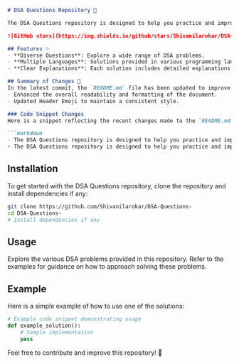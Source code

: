 ```markdown
# DSA Questions Repository 🤖

The DSA Questions repository is designed to help you practice and improve your coding skills through a comprehensive collection of Data Structures and Algorithms (DSA) problems.

![GitHub stars](https://img.shields.io/github/stars/Shivanilarokar/DSA-Questions-.svg?style=social) ![GitHub forks](https://img.shields.io/github/forks/Shivanilarokar/DSA-Questions-.svg?style=social)

## Features ✨
- **Diverse Questions**: Explore a wide range of DSA problems.
- **Multiple Languages**: Solutions provided in various programming languages.
- **Clear Explanations**: Each solution includes detailed explanations for better understanding.

## Summary of Changes 💖
In the latest commit, the `README.md` file has been updated to improve clarity and conciseness. The following changes were made:
- Enhanced the overall readability and formatting of the document.
- Updated Header Emoji to maintain a consistent style.

### Code Snippet Changes
Here is a snippet reflecting the recent changes made to the `README.md`:

```markdown
- The DSA Questions repository is designed to help you practice and improve your coding skills through a comprehensive collection of Data Structures and Algorithms (DSA) problems.
+ The DSA Questions repository is designed to help you practice and improve your coding skills through a comprehensive collection of Data Structures and Algorithms (DSA) problems.
```

## Installation
To get started with the DSA Questions repository, clone the repository and install dependencies if any:

```bash
git clone https://github.com/Shivanilarokar/DSA-Questions-
cd DSA-Questions-
# Install dependencies if any
```

## Usage
Explore the various DSA problems provided in this repository. Refer to the examples for guidance on how to approach solving these problems.

## Example
Here is a simple example of how to use one of the solutions:

```python
# Example code snippet demonstrating usage
def example_solution():
    # Sample implementation
    pass
```

Feel free to contribute and improve this repository! 🌟
```